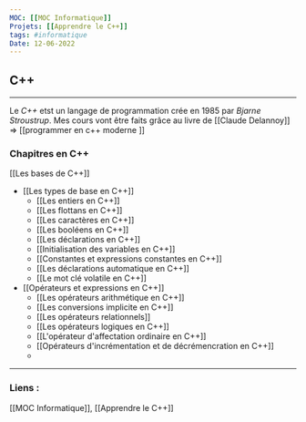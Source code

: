 ```yaml
---
MOC: [[MOC Informatique]]
Projets: [[Apprendre le C++]]
tags: #informatique
Date: 12-06-2022
---
```


## C++

---

Le *C++* etst un langage de programmation crée en 1985 par *Bjarne Stroustrup*. Mes cours vont être faits grâce au livre de [[Claude Delannoy]] => [[programmer en c++ moderne ]]

### Chapitres en C++

[[Les bases de C++]]

- [[Les types de base en C++]]
	- [[Les entiers en C++]]
	- [[Les flottans en C++]]
	- [[Les caractères en C++]]
	- [[Les booléens en C++]]
	- [[Les déclarations en C++]]
	- [[Initialisation des variables en C++]]
	- [[Constantes et expressions constantes en C++]]
	- [[Les déclarations automatique en C++]]
	- [[Le mot clé volatile en C++]]
- [[Opérateurs et expressions en C++]]
	- [[Les opérateurs arithmétique en C++]]
	- [[Les conversions implicite en C++]]
	- [[Les opérateurs relationnels]]
	- [[Les opérateurs logiques en C++]]
	- [[L'opérateur d'affectation ordinaire en C++]]
	- [[Opérateurs d'incrémentation et de décrémencration en C++]]
	- 

---
### Liens :

[[MOC Informatique]], [[Apprendre le C++]]

